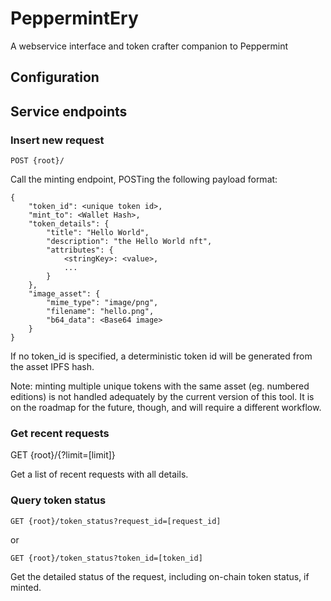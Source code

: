 # PeppermintEry
A webservice interface and token crafter companion to Peppermint

## Configuration



## Service endpoints

### Insert new request

`POST {root}/`

Call the minting endpoint, POSTing the following payload format:

```
{
	"token_id": <unique token id>,
	"mint_to": <Wallet Hash>,
	"token_details": {
        "title": "Hello World",
        "description": "the Hello World nft",
        "attributes": {
            <stringKey>: <value>,
            ...
        }
    },
    "image_asset": {
       	"mime_type": "image/png",
       	"filename": "hello.png",
       	"b64_data": <Base64 image>
	}
}
```

If no token_id is specified, a deterministic token id will be generated from the asset IPFS hash.

Note: minting multiple unique tokens with the same asset (eg. numbered editions) is not handled adequately by the current version of this tool. It is on the roadmap for the future, though, and will require a different workflow.

### Get recent requests

GET {root}/{?limit=[limit]}

Get a list of recent requests with all details.

### Query token status

`GET {root}/token_status?request_id=[request_id]`

or

`GET {root}/token_status?token_id=[token_id]`

Get the detailed status of the request, including on-chain token status, if minted.
